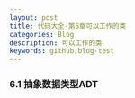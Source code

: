 ```yaml
---
layout: post
title: 代码大全-第6章可以工作的类
categories: Blog
description: 可以工作的类
keywords: github,blog-test
---
```


### 6.1 抽象数据类型ADT

